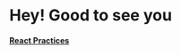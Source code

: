 # Hey! Good to see you

#### [React Practices](https://vamsi-annabathula.github.io/blogs/react/react-practices.html)
